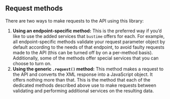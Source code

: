 ## Request methods
There are two ways to make requests to the API using this library:

1. **Using an endpoint-specific method:** This is the preferred way if you’d like to use the added services that `bustime` offers for each. For example, all endpoint-specific methods validate your request parameter object by default according to the needs of that endpoint, to avoid faulty requests made to the API (this can be turned off by on a per-method basis). Additionally, some of the methods offer special services that you can choose to turn on.
2. **Using the generic `.request()` method:** This method makes a request to the API and converts the XML response into a JavaScript object. It offers nothing more than that. This is the method that each of the dedicated methods described above use to make requests between validating and performing additional services on the resulting data.

